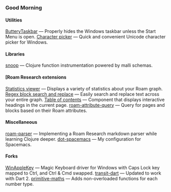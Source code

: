 ### Good Morning

#### Utilities
[ButteryTaskbar](https://github.com/CrypticButter/ButteryTaskbar) — Properly hides the Windows taskbar unless the Start Menu is open.
[Character picker](https://github.com/CrypticButter/character-picker) — Quick and convenient Unicode character picker for Windows.

#### Libraries
[snoop](https://github.com/CrypticButter/snoop) — Clojure function instrumentation powered by malli schemas.

#### [Roam Research extensions
[Statistics viewer](https://gist.github.com/84e08fa8332182688650306310601169) — Displays a variety of statistics about your Roam graph.
[Regex block search and replace](https://gist.github.com/ec041c7e2b044ad4976e512784cb5554) — Easily search and replace text across your entire graph.
[Table of contents](https://github.com/LuisThiamNye/roam-toc) — Component that displays interactive headings in the current page.
[roam-attribute-query](https://github.com/LuisThiamNye/roam-attribute-query) — Query for pages and blocks based on their Roam attributes.

#### Miscellaneous
[roam-parser](https://github.com/LuisThiamNye/roam-parser) — Implementing a Roam Research markdown parser while learning Clojure deeper.
[dot-spacemacs](https://github.com/LuisThiamNye/dot-spacemacs) — My configuration for Spacemacs.

#### Forks
[WinAppleKey](https://github.com/LuisThiamNye/WinAppleKey) — Magic Keyboard driver for Windows with Caps Lock key mapped to Ctrl, and Ctrl & Cmd swapped.
[transit-dart](https://github.com/LuisThiamNye/transit-dart) — Updated to work with Dart 2.
[primitive-maths](https://github.com/LuisThiamNye/primitive-maths) — Adds non-overloaded functions for each number type.

